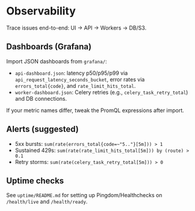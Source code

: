 # Observability

Trace issues end-to-end: UI → API → Workers → DB/S3.

## Dashboards (Grafana)

Import JSON dashboards from `grafana/`:

- `api-dashboard.json`: latency p50/p95/p99 via `api_request_latency_seconds_bucket`, error rates via `errors_total{code}`, and `rate_limit_hits_total`.
- `worker-dashboard.json`: Celery retries (e.g., `celery_task_retry_total`) and DB connections.

If your metric names differ, tweak the PromQL expressions after import.

## Alerts (suggested)

- 5xx bursts: `sum(rate(errors_total{code=~"5.."}[5m])) > 1`
- Sustained 429s: `sum(rate(rate_limit_hits_total[5m])) by (route) > 0.1`
- Retry storms: `sum(rate(celery_task_retry_total[5m])) > 0`

## Uptime checks

See `uptime/README.md` for setting up Pingdom/Healthchecks on `/health/live` and `/health/ready`.

